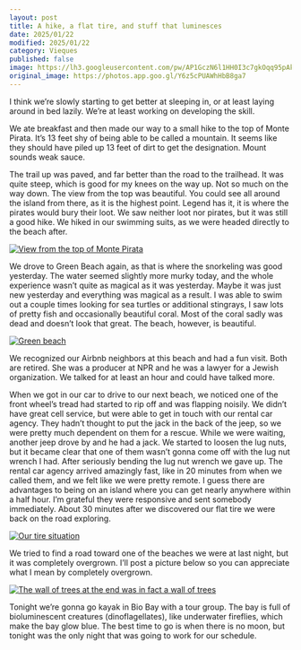```yaml
---
layout: post
title: A hike, a flat tire, and stuff that luminesces
date: 2025/01/22
modified: 2025/01/22
category: Vieques
published: false
image: https://lh3.googleusercontent.com/pw/AP1GczN6l1HH0I3c7gkOqq95pAkAjgUjOeQZo7t-H9LHiJ11-0FhCRjjlgw-iGUceGhdAtLgw6vGux0evXJwzwZ3fnMUHQuBbADOtsuKFdF6gCsfrG7_711N=s0-no
original_image: https://photos.app.goo.gl/Y6z5cPUAWhHbB8ga7
---
```


I think we’re slowly starting to get better at sleeping in, or at least laying around in bed lazily. We’re at least working on developing the skill.

We ate breakfast and then made our way to a small hike to the top of Monte Pirata. It’s 13 feet shy of being able to be called a mountain. It seems like they should have piled up 13 feet of dirt to get the designation. Mount sounds weak sauce.

The trail up was paved, and far better than the road to the trailhead. It was quite steep, which is good for my knees on the way up. Not so much on the way down. The view from the top was beautiful. You could see all around the island from there, as it is the highest point. Legend has it, it is where the pirates would bury their loot. We saw neither loot nor pirates, but it was still a good hike. We hiked in our swimming suits, as we were headed directly to the beach after.

[![View from the top of Monte Pirata](https://lh3.googleusercontent.com/pw/AP1GczO156B8a-0L31iol1ZOWnNF5q5Ox14KawV8m1Glm062V_gsTHR06W8pEpHQzPQwu4uT07N8FcC1gnTKCX7DcJyWFEb2JWHp_w6B9NJZbo67_-4EVgk0)](https://photos.app.goo.gl/5tTe6CdkNfzqjMMV6)


We drove to Green Beach again, as that is where the snorkeling was good yesterday. The water seemed slightly more murky today, and the whole experience wasn’t quite as magical as it was yesterday. Maybe it was just new yesterday and everything was magical as a result. I was able to swim out a couple times looking for sea turtles or additional stingrays, I saw lots of pretty fish and occasionally beautiful coral. Most of the coral sadly was dead and doesn’t look that great. The beach, however, is beautiful.

[![Green beach](https://lh3.googleusercontent.com/pw/AP1GczP5K1nAj8HE1UlBu_hV3wh3MGy3hR16TOI0Z4mDxqPflnbmwH7OamLY2qL6n9B_2-CZrfWk__T3fyzCg3qJk2W2sCmX-OB2nUklPpIasF5XCqgJHs8a=s0-no)](https://photos.app.goo.gl/CiXoZifJzJoLKzTi6)

We recognized our Airbnb neighbors at this beach and had a fun visit. Both are retired. She was a producer at NPR and he was a lawyer for a Jewish organization. We talked for at least an hour and could have talked more.

When we got in our car to drive to our next beach, we noticed one of the front wheel’s tread had started to rip off and was flapping noisily. We didn’t have great cell service, but were able to get in touch with our rental car agency. They hadn’t thought to put the jack in the back of the jeep, so we were pretty much dependent on them for a rescue. While we were waiting, another jeep drove by and he had a jack. We started to loosen the lug nuts, but it became clear that one of them wasn’t gonna come off with the lug nut wrench I had. After seriously bending the lug nut wrench we gave up. The rental car agency arrived amazingly fast, like in 20 minutes from when we called them, and we felt like we were pretty remote. I guess there are advantages to being on an island where you can get nearly anywhere within a half hour. I’m grateful they were responsive and sent somebody immediately. About 30 minutes after we discovered our flat tire we were back on the road exploring.

[![Our tire situation](https://lh3.googleusercontent.com/pw/AP1GczMS8zoCDEt_x4suqMCLzE-C_-P2GGaKiFlOkfgdE0Z4vBC1LZJpZfKf6Lzv4YvcMZw86xzaj6B62eWaYI1Pp7fKLTd2voyWDSG_kpdhe-CUu5dfNrUA=s0-no)](https://photos.app.goo.gl/x4JA1Xa882HrgPeXA)


We tried to find a road toward one of the beaches we were at last night, but it was completely overgrown. I’ll post a picture below so you can appreciate what I mean by completely overgrown.

[![The wall of trees at the end was in fact a wall of trees](https://lh3.googleusercontent.com/pw/AP1GczO081tydlecspgl-QmxCNh5g-XLT11hEdRkwETcD3keKYqkrOcqZqf1aANQuT0r0hJSLVOlormq7PPt-Q0-iH98fYEw3ZK-xXUc5ZOapQTO9EKXlsYg=s0-no)](https://photos.app.goo.gl/oL5vkceUrnGitVA98)


Tonight we’re gonna go kayak in Bio Bay with a tour group. The bay is full of bioluminescent creatures (dinoflagellates), like underwater fireflies, which make the bay glow blue. The best time to go is when there is no moon, but tonight was the only night that was going to work for our schedule. 


